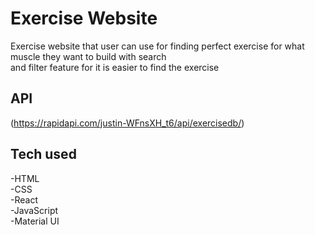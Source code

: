 # Exercise Website

Exercise website that user can use for finding perfect exercise for what muscle they want to build with search</br>
and filter feature for it is easier to find the exercise

## API

(https://rapidapi.com/justin-WFnsXH_t6/api/exercisedb/)

## Tech used

-HTML</br>
-CSS</br>
-React</br>
-JavaScript</br>
-Material UI</br>

